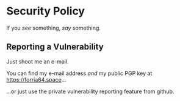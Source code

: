 # Security Policy
If you *see* something, *say* something.
## Reporting a Vulnerability
Just shoot me an e-mail.

You can find my e-mail address *and* my public PGP key at <https://forria64.space>...

...or just use the private vulnerability reporting feature from github.
